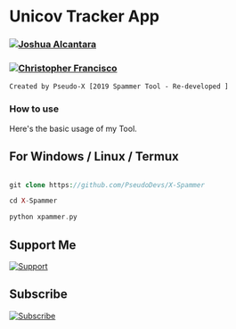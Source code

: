 # Unicov Tracker App 
### [![Joshua Alcantara](https://img.shields.io/badge/Front%20End%20Developer-Joshua%20Alcantara-red?longCache=true&style=for-the-badge)](https://facebook.com/IamPseudoX)
### [![Christopher Francisco](https://img.shields.io/badge/Back%20End%20Developer-Christopher%20Francisco-blue?longCache=true&style=for-the-badge)](https://www.facebook.com/christopher.main.904)

    Created by Pseudo-X [2019 Spammer Tool - Re-developed ]

### How to use

Here's the basic usage of my Tool.

## For Windows / Linux / Termux
```php

git clone https://github.com/PseudoDevs/X-Spammer

cd X-Spammer

python xpammer.py

```

## Support Me 

[![Support](https://img.shields.io/badge/Support-Buy%20Me%20A%20Coffee-orange.svg?style=for-the-badge)](https://buymeacoff.ee/IamPseudoX)

## Subscribe  
[![Subscribe](https://img.shields.io/badge/Subscribe%20to%20my%20channel-IamPseudoX-critical?longCache=true&style=for-the-badge)](https://www.youtube.com/channel/UCfh76xu86WS4boXVK23_zDg)
